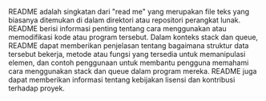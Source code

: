 README adalah singkatan dari "read me" yang merupakan file teks yang biasanya ditemukan di dalam direktori atau repositori perangkat lunak. README berisi informasi penting tentang cara menggunakan atau memodifikasi kode atau program tersebut.
Dalam konteks stack dan queue, README dapat memberikan penjelasan tentang bagaimana struktur data tersebut bekerja, metode atau fungsi yang tersedia untuk memanipulasi elemen, dan contoh penggunaan untuk membantu pengguna memahami cara menggunakan stack dan queue dalam program mereka. README juga dapat memberikan informasi tentang kebijakan lisensi dan kontribusi terhadap proyek.





